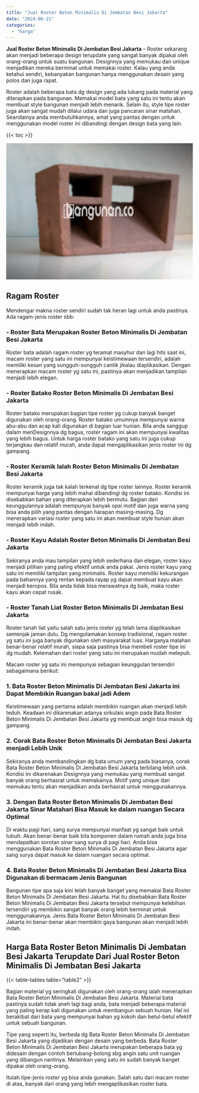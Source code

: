 ```yaml
---
title: "Jual Roster Beton Minimalis Di Jembatan Besi Jakarta"
date: "2024-06-21"
categories: 
  - "harga"
---
```


**Jual Roster Beton Minimalis Di Jembatan Besi Jakarta** – Roster sekarang akan menjadi beberapa design terupdate yang sangat banyak dipakai oleh orang-orang untuk suatu bangunan. Designnya yang memukau dan unique menjadikan mereka berminat untuk memakai roster. Kalau yang anda ketahui sendiri, kebanyakan bangunan hanya menggunakan desain yang polos dan juga rapat.

Roster adalah beberapa bata dg design yang ada lubang pada material yang diterapkan pada bangunan. Memakai model bata yang satu ini tentu akan membuat style bangunan menjadi lebih menarik. Selain itu, style tipe roster juga akan sangat mudah dilalui udara dan juga pancaran sinar matahari. Seandainya anda membutuhkannya, amat yang pantas dengan untuk menggunakan model roster ini dibandingi dengan design bata yang lain.

{{< toc >}}

![Jual Roster Beton Minimalis Di Jembatan Besi Jakarta](/images/bata-roster-minimalis-35.png)

## Ragam Roster

Mendengar makna roster sendiri sudah tak heran lagi untuk anda pastinya. Ada ragam-jenis roster sbb:

### \- Roster Bata Merupakan Roster Beton Minimalis Di Jembatan Besi Jakarta

Roster bata adalah ragam roster yg teramat masyhur dan lagi hits saat ini, macam roster yang satu ini mempunyai keistimewaan tersendiri, adalah memiliki kesan yang sungguh-sungguh cantik jikalau diaplikasikan. Dengan menerapkan macam roster yg satu ini, pastinya akan menjadikan tampilan menjadi lebih elegan.

### \- Roster Batako Roster Beton Minimalis Di Jembatan Besi Jakarta

Roster batako merupakan bagian tipe roster yg cukup banyak banget digunakan oleh orang-orang. Roster batako umumnya mempunyai warna abu-abu dan acap kali digunakan di bagian luar hunian. Bila anda sanggup dalam menDesignnya dg bagus, roster ragam ini akan mempunyai kwalitas yang lebih bagus. Untuk harga roster batako yang satu ini juga cukup terjangkau dan relatif murah, anda dapat mengaplikasikan jenis roster ini dg gampang.

### \- Roster Keramik Ialah Roster Beton Minimalis Di Jembatan Besi Jakarta

Roster keramik juga tak kalah terkenal dg tipe roster lainnya. Roster keramik mempunyai harga yang lebih mahal dibandingi dg roster batako. Kondisi ini disebabkan bahan yang diterapkan lebih bermutu. Bagian dari keunggulannya adalah mempunyai banyak opsi motif dan juga warna yang bisa anda pilih yang pantas dengan harapan masing-masing. Dg menerapkan variasi roster yang satu ini akan membuat style hunian akan menjadi lebih indah.

### \- Roster Kayu Adalah Roster Beton Minimalis Di Jembatan Besi Jakarta

Sekiranya anda mau tampilan yang lebih sederhana dan elegan, roster kayu menjadi pilihan yang paling efektif untuk anda pakai. Jenis roster kayu yang satu ini memiliki tampilan yang minimalis. Roster kayu memiliki kekurangan pada bahannya yang rentan kepada rayap yg dapat membuat kayu akan menjadi keropos. Bila anda tidak bisa merawatnya dg baik, maka roster kayu akan cepat rusak.

### \- Roster Tanah Liat Roster Beton Minimalis Di Jembatan Besi Jakarta

Roster tanah liat yaitu salah satu jenis roster yg telah lama diaplikasikan semenjak jaman dulu. Dg mengutamakan konsep tradisional, ragam roster yg satu ini juga banyak digunakan oleh masyarakat luas. Harganya malahan benar-benar relatif murah, siapa saja pastinya bisa membeli roster tipe ini dg mudah. Kelemahan dari roster yang satu ini merupakan mudah melepuh.

Macam roster yg satu ini mempunyai sebagian keunggulan tersendiri sebagaimana berikut:

### 1\. Bata Roster Beton Minimalis Di Jembatan Besi Jakarta ini Dapat Membikin Ruangan bakal jadi Adem

Keistimewaan yang pertama adalah membikin ruangan akan menjadi lebih teduh. Keadaan ini dikarenakan adanya sirkulais angin pada Bata Roster Beton Minimalis Di Jembatan Besi Jakarta yg membuat angin bisa masuk dg gampang.

### 2\. Corak Bata Roster Beton Minimalis Di Jembatan Besi Jakarta menjadi Lebih Unik

Sekiranya anda membandingkan dg bata umum yang pada biasanya, corak Bata Roster Beton Minimalis Di Jembatan Besi Jakarta terbilang lebih unik. Kondisi ini dikarenakan Designnya yang memukau yang membuat sangat banyak orang berhasrat untuk memakainya. Motif yang unique dan memukau tentu akan menjadikan anda berhasrat untuk menggunakannya.

### 3\. Dengan Bata Roster Beton Minimalis Di Jembatan Besi Jakarta Sinar Matahari Bisa Masuk ke dalam ruangan Secara Optimal

Di waktu pagi hari, sang surya mempunyai manfaat yg sangat baik untuk tubuh. Akan benar-benar baik bila komponen dalam rumah anda juga bisa mendapatkan sorotan sinar sang surya di pagi hari. Anda bisa menggunakan Bata Roster Beton Minimalis Di Jembatan Besi Jakarta agar sang surya dapat masuk ke dalam ruangan secara optimal.

### 4\. Bata Roster Beton Minimalis Di Jembatan Besi Jakarta Bisa Digunakan di bermacam Jenis Bangunan

Bangunan tipe apa saja kini telah banyak banget yang memakai Bata Roster Beton Minimalis Di Jembatan Besi Jakarta. Hal itu disebabkan Bata Roster Beton Minimalis Di Jembatan Besi Jakarta tersebut mempunyai kelebihan tersendiri yg membikin sangat banyak orang lebih berminat untuk menggunakannya. Jenis Bata Roster Beton Minimalis Di Jembatan Besi Jakarta ini benar-benar akan membikin gaya bangunan akan menjadi lebih indah.

## Harga Bata Roster Beton Minimalis Di Jembatan Besi Jakarta Terupdate Dari Jual Roster Beton Minimalis Di Jembatan Besi Jakarta

{{< table-tables table="table2" >}}

Bagian material yg seringkali digunakan oleh orang-orang ialah menerapkan Bata Roster Beton Minimalis Di Jembatan Besi Jakarta. Material bata pastinya sudah tidak aneh lagi bagi anda, bata menjadi beberapa material yang paling kerap kali digunakan untuk membangun sebuah hunian. Hal ini berakibat dari bata yang mempunyai bahan yg kokoh dan betul-betul efektif untuk sebuah bangunan.

Tipe yang seperti itu, berbeda dg Bata Roster Beton Minimalis Di Jembatan Besi Jakarta yang dijadikan dengan desain yang berbeda. Bata Roster Beton Minimalis Di Jembatan Besi Jakarta merupakan beberapa bata yg didesain dengan contoh berlubang-bolong sbg angin satu unit ruangan yang dibangun nantinya. Melainkan yang satu ini sudah banyak banget dipakai oleh orang-orang.

Itulah tipe-jenis roster yg bisa anda gunakan. Salah satu dari macam roster di atas, banyak dari orang yang lebih mengaplikasikan roster bata.
